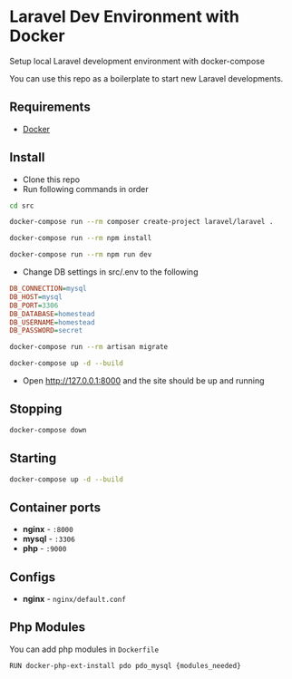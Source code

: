 # Laravel Dev Environment with Docker

Setup local Laravel development environment with docker-compose

You can use this repo as a boilerplate to start new Laravel developments.

## Requirements
* [Docker](https://docs.docker.com/get-docker/)

## Install
* Clone this repo
* Run following commands in order
```bash
cd src
```
```bash
docker-compose run --rm composer create-project laravel/laravel .
```
```bash
docker-compose run --rm npm install
```
```bash
docker-compose run --rm npm run dev
```
* Change DB settings in src/.env to the following
```INI
DB_CONNECTION=mysql
DB_HOST=mysql
DB_PORT=3306
DB_DATABASE=homestead
DB_USERNAME=homestead
DB_PASSWORD=secret
```
```bash
docker-compose run --rm artisan migrate
```
```bash
docker-compose up -d --build
```
* Open http://127.0.0.1:8000 and the site should be up and running

## Stopping
```bash
docker-compose down
```

## Starting
```bash
docker-compose up -d --build
```
## Container ports
- **nginx** - `:8000`
- **mysql** - `:3306`
- **php** - `:9000`

## Configs
- **nginx** - `nginx/default.conf`

## Php Modules
You can add php modules in `Dockerfile`
```bash
RUN docker-php-ext-install pdo pdo_mysql {modules_needed}
```